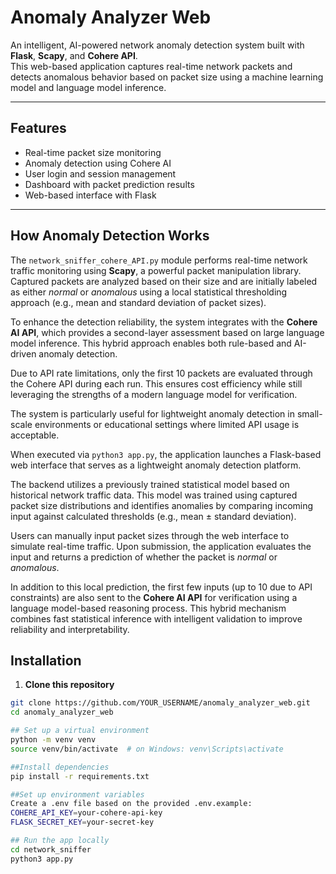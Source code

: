 # Anomaly Analyzer Web

An intelligent, AI-powered network anomaly detection system built with **Flask**, **Scapy**, and **Cohere API**.  
This web-based application captures real-time network packets and detects anomalous behavior based on packet size using a machine learning model and language model inference.

---

##  Features

-  Real-time packet size monitoring
-  Anomaly detection using Cohere AI
-  User login and session management
-  Dashboard with packet prediction results
-  Web-based interface with Flask

---
## How Anomaly Detection Works
The `network_sniffer_cohere_API.py` module performs real-time network traffic monitoring using **Scapy**, a powerful packet manipulation library. Captured packets are analyzed based on their size and are initially labeled as either *normal* or *anomalous* using a local statistical thresholding approach (e.g., mean and standard deviation of packet sizes).

To enhance the detection reliability, the system integrates with the **Cohere AI API**, which provides a second-layer assessment based on large language model inference. This hybrid approach enables both rule-based and AI-driven anomaly detection.

Due to API rate limitations, only the first 10 packets are evaluated through the Cohere API during each run. This ensures cost efficiency while still leveraging the strengths of a modern language model for verification.

The system is particularly useful for lightweight anomaly detection in small-scale environments or educational settings where limited API usage is acceptable.

When executed via `python3 app.py`, the application launches a Flask-based web interface that serves as a lightweight anomaly detection platform.

The backend utilizes a previously trained statistical model based on historical network traffic data. This model was trained using captured packet size distributions and identifies anomalies by comparing incoming input against calculated thresholds (e.g., mean ± standard deviation).

Users can manually input packet sizes through the web interface to simulate real-time traffic. Upon submission, the application evaluates the input and returns a prediction of whether the packet is *normal* or *anomalous*.

In addition to this local prediction, the first few inputs (up to 10 due to API constraints) are also sent to the **Cohere AI API** for verification using a language model-based reasoning process. This hybrid mechanism combines fast statistical inference with intelligent validation to improve reliability and interpretability.


##  Installation

1. **Clone this repository**
```bash
git clone https://github.com/YOUR_USERNAME/anomaly_analyzer_web.git
cd anomaly_analyzer_web

## Set up a virtual environment
python -m venv venv
source venv/bin/activate  # on Windows: venv\Scripts\activate

##Install dependencies
pip install -r requirements.txt

##Set up environment variables
Create a .env file based on the provided .env.example:
COHERE_API_KEY=your-cohere-api-key
FLASK_SECRET_KEY=your-secret-key

## Run the app locally
cd network_sniffer
python3 app.py
